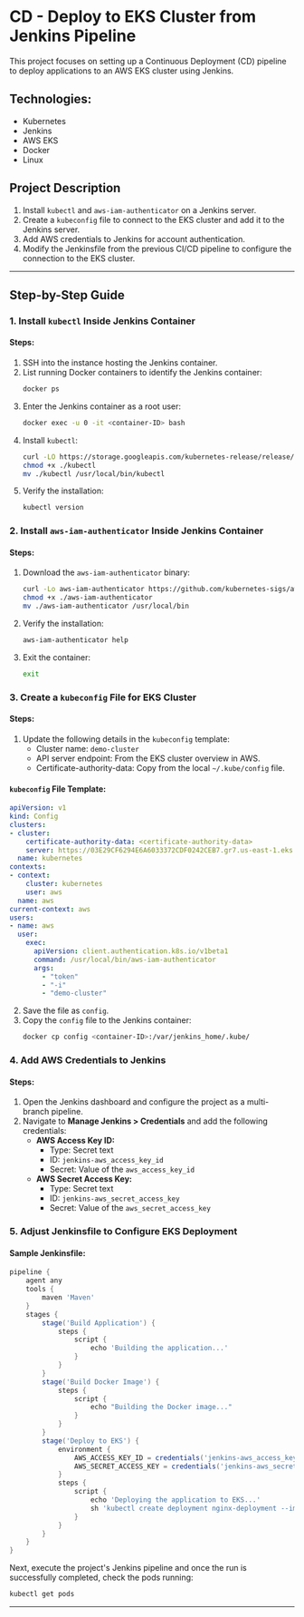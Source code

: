 # CD - Deploy to EKS Cluster from Jenkins Pipeline

This project focuses on setting up a Continuous Deployment (CD) pipeline to deploy applications to an AWS EKS cluster using Jenkins.

## Technologies:
- Kubernetes
- Jenkins
- AWS EKS
- Docker
- Linux

## Project Description
1. Install `kubectl` and `aws-iam-authenticator` on a Jenkins server.
2. Create a `kubeconfig` file to connect to the EKS cluster and add it to the Jenkins server.
3. Add AWS credentials to Jenkins for account authentication.
4. Modify the Jenkinsfile from the previous CI/CD pipeline to configure the connection to the EKS cluster.

---

## Step-by-Step Guide

### 1. Install `kubectl` Inside Jenkins Container
#### Steps:
1. SSH into the instance hosting the Jenkins container.
2. List running Docker containers to identify the Jenkins container:
   ```bash
   docker ps
   ```
3. Enter the Jenkins container as a root user:
   ```bash
   docker exec -u 0 -it <container-ID> bash
   ```
4. Install `kubectl`:
   ```bash
   curl -LO https://storage.googleapis.com/kubernetes-release/release/$(curl -s https://storage.googleapis.com/kubernetes-release/release/stable.txt)/bin/linux/amd64/kubectl
   chmod +x ./kubectl
   mv ./kubectl /usr/local/bin/kubectl
   ```
5. Verify the installation:
   ```bash
   kubectl version
   ```

### 2. Install `aws-iam-authenticator` Inside Jenkins Container
#### Steps:
1. Download the `aws-iam-authenticator` binary:
   ```bash
   curl -Lo aws-iam-authenticator https://github.com/kubernetes-sigs/aws-iam-authenticator/releases/download/v0.6.11/aws-iam-authenticator_0.6.11_linux_amd64
   chmod +x ./aws-iam-authenticator
   mv ./aws-iam-authenticator /usr/local/bin
   ```
2. Verify the installation:
   ```bash
   aws-iam-authenticator help
   ```
3. Exit the container:
   ```bash
   exit
   ```

### 3. Create a `kubeconfig` File for EKS Cluster
#### Steps:
1. Update the following details in the `kubeconfig` template:
   - Cluster name: `demo-cluster`
   - API server endpoint: From the EKS cluster overview in AWS.
   - Certificate-authority-data: Copy from the local `~/.kube/config` file.

#### `kubeconfig` File Template:
```yaml
apiVersion: v1
kind: Config
clusters:
- cluster:
    certificate-authority-data: <certificate-authority-data>
    server: https://03E29CF6294E6A6033372CDF0242CEB7.gr7.us-east-1.eks.amazonaws.com
  name: kubernetes
contexts:
- context:
    cluster: kubernetes
    user: aws
  name: aws
current-context: aws
users:
- name: aws
  user:
    exec:
      apiVersion: client.authentication.k8s.io/v1beta1
      command: /usr/local/bin/aws-iam-authenticator
      args:
        - "token"
        - "-i"
        - "demo-cluster"
```

2. Save the file as `config`.
3. Copy the `config` file to the Jenkins container:
   ```bash
   docker cp config <container-ID>:/var/jenkins_home/.kube/
   ```

### 4. Add AWS Credentials to Jenkins
#### Steps:
1. Open the Jenkins dashboard and configure the project as a multi-branch pipeline.
2. Navigate to **Manage Jenkins > Credentials** and add the following credentials:
   - **AWS Access Key ID:**
     - Type: Secret text
     - ID: `jenkins-aws_access_key_id`
     - Secret: Value of the `aws_access_key_id`
   - **AWS Secret Access Key:**
     - Type: Secret text
     - ID: `jenkins-aws_secret_access_key`
     - Secret: Value of the `aws_secret_access_key`

### 5. Adjust Jenkinsfile to Configure EKS Deployment
#### Sample Jenkinsfile:
```groovy
pipeline {
    agent any
    tools {
        maven 'Maven'
    }
    stages {
        stage('Build Application') {
            steps {
                script {
                    echo 'Building the application...'
                }
            }
        }
        stage('Build Docker Image') {
            steps {
                script {
                    echo "Building the Docker image..."
                }
            }
        }
        stage('Deploy to EKS') {
            environment {
                AWS_ACCESS_KEY_ID = credentials('jenkins-aws_access_key_id')
                AWS_SECRET_ACCESS_KEY = credentials('jenkins-aws_secret_access_key')
            }
            steps {
                script {
                    echo 'Deploying the application to EKS...'
                    sh 'kubectl create deployment nginx-deployment --image nginx'
                }
            }
        }
    }
}
```
Next, execute the project's Jenkins pipeline and once the run is successfully completed, check the pods running: 
```bash
kubectl get pods
```

---


